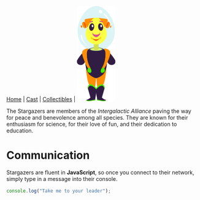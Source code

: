 
[Home](Readme.md) | [Cast](Cast.md) | [Collectibles](Collectibles.md) | 
<img src="images/aneirin.svg" style="width:100px;">

The Stargazers are members of the _Intergalactic Alliance_ paving the way for peace and benevolence among all species. They are known for their enthusiasm for science, for their love of fun, and their dedication to education.

# Communication

Stargazers are fluent in **JavaScript**, so once you connect to their network, simply type in a message into their console.

```js
console.log("Take me to your leader");
```
